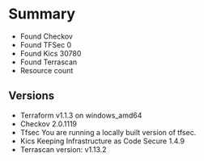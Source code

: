 # Summary

- Found Checkov
- Found TFSec 0
- Found Kics 30780
- Found Terrascan
- Resource count

## Versions

- Terraform v1.1.3 on windows_amd64
- Checkov 2.0.1119
- Tfsec You are running a locally built version of tfsec.
- Kics Keeping Infrastructure as Code Secure 1.4.9
- Terrascan version: v1.13.2
